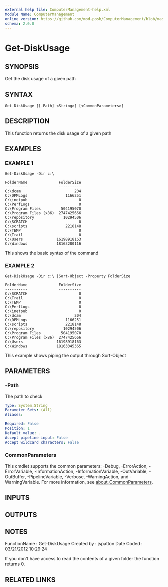 ```yaml
---
external help file: ComputerManagement-help.xml
Module Name: ComputerManagement
online version: https://github.com/mod-posh/ComputerManagement/blob/master/docs/Get-DiskUsage.md#get-diskusage
schema: 2.0.0
---
```


# Get-DiskUsage

## SYNOPSIS
Get the disk usage of a given path

## SYNTAX

```
Get-DiskUsage [[-Path] <String>] [<CommonParameters>]
```

## DESCRIPTION
This function returns the disk usage of a given path

## EXAMPLES

### EXAMPLE 1
```
Get-DiskUsage -Dir c:\

FolderName              FolderSize
----------              ----------
C:\dcam                        204
C:\DPMLogs                 1166251
C:\inetpub                       0
C:\PerfLogs                      0
C:\Program Files         504195070
C:\Program Files (x86)  2747425666
C:\repository             10294506
C:\SCRATCH                       0
C:\scripts                 2218148
C:\TEMP                          0
C:\Trail                         0
C:\Users               16198918163
C:\Windows             18163280116
```

This shows the basic syntax of the command

### EXAMPLE 2
```
Get-DiskUsage -Dir c:\ |Sort-Object -Property FolderSize

FolderName              FolderSize
----------              ----------
C:\SCRATCH                       0
C:\Trail                         0
C:\TEMP                          0
C:\PerfLogs                      0
C:\inetpub                       0
C:\dcam                        204
C:\DPMLogs                 1166251
C:\scripts                 2218148
C:\repository             10294506
C:\Program Files         504195070
C:\Program Files (x86)  2747425666
C:\Users               16198918163
C:\Windows             18163345365
```

This example shows piping the output through Sort-Object

## PARAMETERS

### -Path
The path to check

```yaml
Type: System.String
Parameter Sets: (All)
Aliases:

Required: False
Position: 1
Default value: .
Accept pipeline input: False
Accept wildcard characters: False
```

### CommonParameters
This cmdlet supports the common parameters: -Debug, -ErrorAction, -ErrorVariable, -InformationAction, -InformationVariable, -OutVariable, -OutBuffer, -PipelineVariable, -Verbose, -WarningAction, and -WarningVariable. For more information, see [about_CommonParameters](http://go.microsoft.com/fwlink/?LinkID=113216).

## INPUTS

## OUTPUTS

## NOTES
FunctionName : Get-DiskUsage
Created by   : jspatton
Date Coded   : 03/21/2012 10:29:24

If you don't have access to read the contents of a given folder
the function returns 0.

## RELATED LINKS

